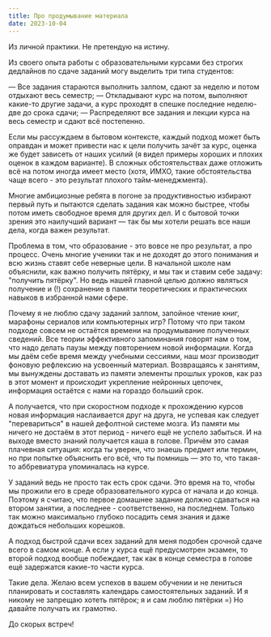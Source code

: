 ```yaml
---
title: Про продумывание материала
date: 2023-10-04
---
```

Из личной практики. Не претендую на истину.

Из своего опыта работы с образовательными курсами без строгих дедлайнов по сдаче заданий могу выделить три типа студентов:

— Все задания стараются выполнить залпом, сдают за неделю и потом отдыхают весь семестр;
— Откладывают курс на потом, выполняют какие-то другие задачи, а курс проходят в спешке последние неделю-две до срока сдачи;
— Распределяют все задания и лекции курса на весь семестр и сдают всё постепенно.

Если мы рассуждаем в бытовом контексте, каждый подход может быть оправдан и может привести нас к цели получить зачёт за курс, оценка же будет зависеть от наших усилий (я видел примеры хороших и плохих оценок в каждом варианте). В сложных обстоятельствах даже отложить всё на потом иногда имеет место (хотя, ИМХО, такие обстоятельства чаще всего - это результат плохого тайм-менеджмента).

Многие амбициозные ребята в погоне за продуктивностью избирают первый путь и пытаются сделать задания как можно быстрее, чтобы потом иметь свободное время для других дел. И с бытовой точки зрения это наилучший вариант —  так бы мы хотели решать все наши дела, когда важен результат. 

Проблема в том, что образование - это вовсе не про результат, а про процесс. Очень многие ученики так и не доходят до этого понимания и всю жизнь ставят себе неверные цели. В начальной школе нам объяснили, как важно получить пятёрку, и мы так и ставим себе задачу: "получить пятёрку". Но ведь нашей главной целью должно являться получение и (!) сохранение в памяти теоретических и практических навыков в избранной нами сфере.

Почему я не люблю сдачу заданий залпом, запойное чтение книг, марафоны сериалов или компьютерных игр? Потому что при таком подходе совсем не остаётся времени на продумывание полученных сведений. Все теории эффективного запоминания говорят нам о том, что надо делать паузы между повторением новой информации. Когда мы даём себе время между учебными сессиями, наш мозг производит фоновую рефлексию на усвоенный материал. Возвращаясь к занятиям, мы вынуждены доставать из памяти элементы прошлых уроков, как раз в этот момент и происходит укрепление нейронных цепочек, информация остаётся с нами на гораздо больший срок. 

А получается, что при скоростном подходе к прохождению курсов новая информация наслаивается друг на друга, не успевая как следует "перевариться" в нашей дефолтной системе мозга. Из памяти мы ничего не достаём в этот период - ничего ещё не успело забыться. И на выходе вместо знаний получается каша в голове. Причём это самая плачевная ситуация: когда ты уверен, что знаешь предмет или термин, но при попытке объяснить его всё, что ты помнишь — это то, что такая-то аббревиатура упоминалась на курсе. 

У заданий ведь не просто так есть срок сдачи. Это время на то, чтобы мы прожили его в среде образовательного курса от начала и до конца. Поэтому я считаю, что первое домашнее задание должно сдаваться на втором занятии, а последнее - соответственно, на последнем. Только так можно максимально глубоко посадить семя знания и даже дождаться небольших корешков. 

А подход быстрой сдачи всех заданий для меня подобен срочной сдаче всего в самом конце. А если у курса ещё предусмотрен экзамен, то второй подход вообще побеждает, так как в конце семестра в голове ещё задержатся какие-то части курса.

Такие дела. Желаю всем успехов в вашем обучении и не лениться планировать и составлять календарь самостоятельных заданий. И я никому не запрещаю хотеть пятёрок; я и сам люблю пятёрки =) Но давайте получать их грамотно. 

До скорых встреч!